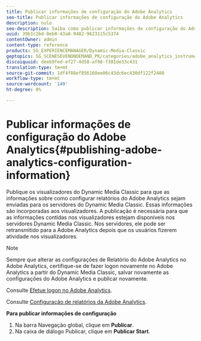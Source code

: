```yaml
---
title: Publicar informações de configuração do Adobe Analytics
seo-title: Publicar informações de configuração do Adobe Analytics
description: nulo
seo-description: Saiba como publicar informações de configuração do Adobe Analytics.
uuid: 39b1c2bd-8eb8-43a8-9482-9623115c5374
contentOwner: admin
content-type: reference
products: SG_EXPERIENCEMANAGER/Dynamic-Media-Classic
geptopics: SG_SCENESEVENONDEMAND_PK/categories/adobe_analytics_instrumentation_kit
discoiquuid: deeb9fed-ef27-4d58-af98-f381de33c431
translation-type: tm+mt
source-git-commit: 1df4f88ef856160ee06c43dc6ec430df122f2408
workflow-type: tm+mt
source-wordcount: '149'
ht-degree: 0%

---
```



# Publicar informações de configuração do Adobe Analytics{#publishing-adobe-analytics-configuration-information}

Publique os visualizadores do Dynamic Media Classic para que as informações sobre como configurar relatórios do Adobe Analytics sejam enviadas para os servidores do Dynamic Media Classic. Essas informações são incorporadas aos visualizadores. A publicação é necessária para que as informações contidas nos visualizadores estejam disponíveis nos servidores Dynamic Media Classic. Nos servidores, ele pode ser retransmitido para a Adobe Analytics depois que os usuários fizerem atividade nos visualizadores.

>[!NOTE]
>
>Sempre que alterar as configurações de Relatório do Adobe Analytics no Adobe Analytics, certifique-se de fazer logon novamente no Adobe Analytics a partir do Dynamic Media Classic, salvar novamente as configurações do Adobe Analytics e publicar novamente.

Consulte [Efetue logon no Adobe Analytics](log-analytics.md#log_in_to_adobe_analytics).

Consulte [Configuração de relatórios da Adobe Analytics](configuring-analytics-reports.md#configuring_adobe_analytics_reports).

**Para publicar informações de configuração**

1. Na barra Navegação global, clique em **Publicar**.
1. Na caixa de diálogo Publicar, clique em **Publicar Start**.

